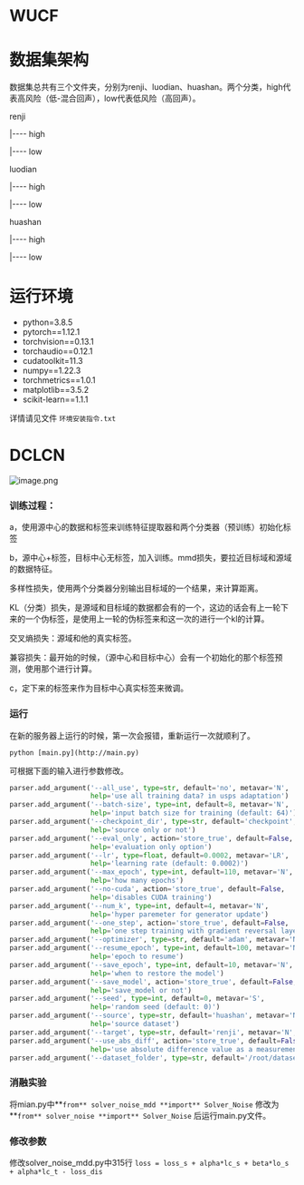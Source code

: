 # WUCF
# 数据集架构

数据集总共有三个文件夹，分别为renji、luodian、huashan。两个分类，high代表高风险（低-混合回声），low代表低风险（高回声）。

renji

|---- high

|---- low

luodian

|---- high

|---- low

huashan

|---- high

|---- low

# 运行环境

- python=3.8.5
- pytorch==1.12.1
- torchvision==0.13.1
- torchaudio==0.12.1
- cudatoolkit=11.3
- numpy==1.22.3
- torchmetrics==1.0.1
- matplotlib==3.5.2
- scikit-learn==1.1.1

详情请见文件 `环境安装指令.txt`

# DCLCN

![image.png](Read%20Me%20914d5639974d425388a226b8a631ae29/image.png)

### 训练过程：

a，使用源中心的数据和标签来训练特征提取器和两个分类器（预训练）初始化标签

b，源中心+标签，目标中心无标签，加入训练。mmd损失，要拉近目标域和源域的数据特征。

多样性损失，使用两个分类器分别输出目标域的一个结果，来计算距离。

KL（分类）损失，是源域和目标域的数据都会有的一个，这边的话会有上一轮下来的一个伪标签，是使用上一轮的伪标签来和这一次的进行一个kl的计算。

交叉熵损失：源域和他的真实标签。

兼容损失：最开始的时候，（源中心和目标中心）会有一个初始化的那个标签预测，使用那个进行计算。

c，定下来的标签来作为目标中心真实标签来微调。

### 运行

在新的服务器上运行的时候，第一次会报错，重新运行一次就顺利了。

`python [main.py](http://main.py)` 

可根据下面的输入进行参数修改。

```python
parser.add_argument('--all_use', type=str, default='no', metavar='N',
                    help='use all training data? in usps adaptation')
parser.add_argument('--batch-size', type=int, default=8, metavar='N',
                    help='input batch size for training (default: 64)')
parser.add_argument('--checkpoint_dir', type=str, default='checkpoint', metavar='N',
                    help='source only or not')
parser.add_argument('--eval_only', action='store_true', default=False,
                    help='evaluation only option')
parser.add_argument('--lr', type=float, default=0.0002, metavar='LR',
                    help='learning rate (default: 0.0002)')
parser.add_argument('--max_epoch', type=int, default=110, metavar='N',
                    help='how many epochs')
parser.add_argument('--no-cuda', action='store_true', default=False,
                    help='disables CUDA training')
parser.add_argument('--num_k', type=int, default=4, metavar='N',
                    help='hyper paremeter for generator update')
parser.add_argument('--one_step', action='store_true', default=False,
                    help='one step training with gradient reversal layer')
parser.add_argument('--optimizer', type=str, default='adam', metavar='N', help='which optimizer')
parser.add_argument('--resume_epoch', type=int, default=100, metavar='N',
                    help='epoch to resume')
parser.add_argument('--save_epoch', type=int, default=10, metavar='N',
                    help='when to restore the model')
parser.add_argument('--save_model', action='store_true', default=False,
                    help='save_model or not')
parser.add_argument('--seed', type=int, default=0, metavar='S',
                    help='random seed (default: 0)')
parser.add_argument('--source', type=str, default='huashan', metavar='N',
                    help='source dataset')
parser.add_argument('--target', type=str, default='renji', metavar='N', help='target dataset')
parser.add_argument('--use_abs_diff', action='store_true', default=False,
                    help='use absolute difference value as a measurement')
parser.add_argument('--dataset_folder', type=str, default='/root/dataset/data/', help='where your dataset stored')
```

### 消融实验

将mian.py中**`from** solver_noise_mdd **import** Solver_Noise` 修改为**`from** solver_noise **import** Solver_Noise` 后运行main.py文件。

### 修改参数

修改solver_noise_mdd.py中315行 `loss = loss_s + alpha*lc_s + beta*lo_s + alpha*lc_t - loss_dis`

